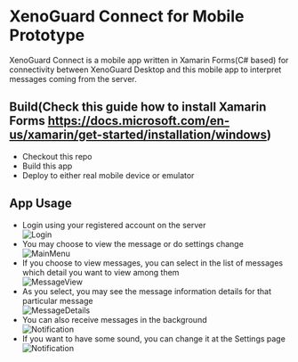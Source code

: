 # XenoGuard Connect for Mobile Prototype

XenoGuard Connect is a mobile app written in Xamarin Forms(C# based) for connectivity between XenoGuard Desktop and this mobile app to interpret messages coming from the server.

## Build(Check this guide how to install Xamarin Forms https://docs.microsoft.com/en-us/xamarin/get-started/installation/windows)
- Checkout this repo
- Build this app
- Deploy to either real mobile device or emulator

## App Usage

- Login using your registered account on the server<br/>
![Login](https://i.postimg.cc/GpTQ2w4Y/Screenshot-20211226-235322.jpg)
- You may choose to view the message or do settings change<br/>
![MainMenu](https://i.postimg.cc/DwksgJ0W/Screenshot-20211227-004133.jpg)
- If you choose to view messages, you can select in the list of messages which detail you want to view among them<br/>
![MessageView](https://i.postimg.cc/0yBnP2yP/Screenshot-20211227-000740.jpg)
- As you select, you may see the message information details for that particular message<br/>
![MessageDetails](https://i.postimg.cc/9M3Bw89k/Screenshot-20211227-000817.jpg)
- You can also receive messages in the background<br/>
![Notification](https://i.postimg.cc/J4RPQ2FV/Screenshot-20211226-235356.jpg)
- If you want to have some sound, you can change it at the Settings page<br/>
![Notification](https://i.postimg.cc/DwksgJ0W/Screenshot-20211227-004133.jpg)
 
